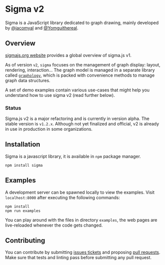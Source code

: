 # Sigma v2

Sigma is a JavaScript library dedicated to graph drawing, mainly developed by [@jacomyal](https://github.com/jacomyal) and [@Yomguithereal](https://github.com/Yomguithereal).

## Overview

[sigmajs.org website](http://sigmajs.org) provides a global overview of sigma.js v1.

As of version `v2`, `sigma` focuses on the management of graph display: layout, rendering, interaction... The graph model is managed in a separate library called [`graphology`](https://github.com/graphology/graphology), which is packed with convenience methods to manage graph data structures.

A set of demo examples contain various use-cases that might help you understand how to use sigma v2 (read further below).

### Status

Sigma.js v2 is a major refactoring and is currently in version alpha. The stable version is `v1.2.x`. Although not yet finalized and official, v2 is already in use in production in some organizations.

## Installation

Sigma is a javascript library, it is available in `npm` package manager.

    npm install sigma

## Examples

A development server can be spawned locally to view the examples. Visit `localhost:8000` after executing the following commands:

    npm install
    npm run examples

You can play around with the files in directory `examples`, the web pages are live-reloaded whenever the code gets changed.

## Contributing

You can contribute by submitting [issues tickets](http://github.com/jacomyal/sigma.js/issues) and proposing [pull requests](http://github.com/jacomyal/sigma.js/pulls). Make sure that tests and linting pass before submitting any pull request.
